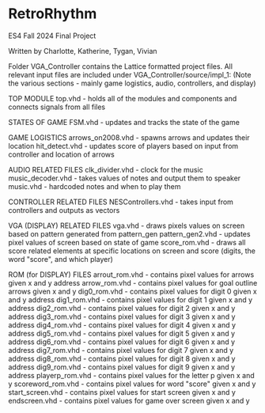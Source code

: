 # RetroRhythm
ES4 Fall 2024 Final Project

Written by
Charlotte, Katherine, Tygan, Vivian

Folder VGA_Controller contains the Lattice formatted project files. 
All relevant input files are included under VGA_Controller/source/impl_1:
(Note the various sections - mainly game logistics, audio, controllers, and display)

TOP MODULE
    top.vhd - holds all of the modules and components and connects signals
        from all files

STATES OF GAME
    FSM.vhd - updates and tracks the state of the game

GAME LOGISTICS
    arrows_on2008.vhd - spawns arrows and updates their location
    hit_detect.vhd - updates score of players based on input from controller
        and location of arrows

AUDIO RELATED FILES
    clk_divider.vhd - clock for the music
    music_decoder.vhd - takes values of notes and output them to speaker
    music.vhd - hardcoded notes and when to play them

CONTROLLER RELATED FILES
    NESControllers.vhd - takes input from controllers and outputs as vectors

VGA (DISPLAY) RELATED FILES
    vga.vhd - draws pixels values on screen based on pattern generated from 
        pattern_gen
    pattern_gen2.vhd - updates pixel values of screen based on state of game
    score_rom.vhd - draws all score related elements at specific locations on 
        screen and score (digits, the word "score", and which player)

ROM (for DISPLAY) FILES
    arrout_rom.vhd - contains pixel values for arrows given x and y address
    arrow_rom.vhd - contains pixel values for goal outline arrows given x and y
    dig0_rom.vhd - contains pixel values for digit 0 given x and y address
    dig1_rom.vhd - contains pixel values for digit 1 given x and y address
    dig2_rom.vhd - contains pixel values for digit 2 given x and y address
    dig3_rom.vhd - contains pixel values for digit 3 given x and y address
    dig4_rom.vhd - contains pixel values for digit 4 given x and y address
    dig5_rom.vhd - contains pixel values for digit 5 given x and y address
    dig6_rom.vhd - contains pixel values for digit 6 given x and y address
    dig7_rom.vhd - contains pixel values for digit 7 given x and y address
    dig8_rom.vhd - contains pixel values for digit 8 given x and y address
    dig9_rom.vhd - contains pixel values for digit 9 given x and y address
    playerp_rom.vhd - contains pixel values for the letter p given x and y
    scoreword_rom.vhd - contains pixel values for word "score" given x and y 
    start_screen.vhd - contains pixel values for start screen given x and y 
    endscreen.vhd - contains pixel values for game over screen given x and y 

